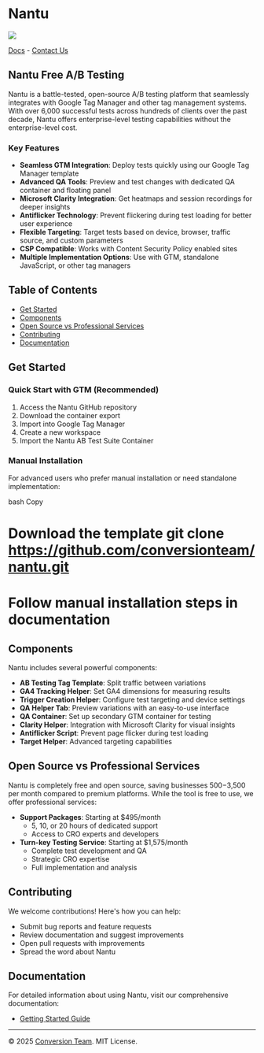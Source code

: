 **Nantu**
=========

![](https://t10561832.p.clickup-attachments.com/t10561832/e01d8002-88e5-49ee-924e-85ade5c90f01/image.png)

[Docs](https://www.conversionteam.com/nantu/docs/) - [Contact Us](https://www.conversionteam.com/contact-us/)

**Nantu Free A/B Testing**
--------------------------

Nantu is a battle-tested, open-source A/B testing platform that seamlessly integrates with Google Tag Manager and other tag management systems. With over 6,000 successful tests across hundreds of clients over the past decade, Nantu offers enterprise-level testing capabilities without the enterprise-level cost.

### **Key Features**

-   **Seamless GTM Integration**: Deploy tests quickly using our Google Tag Manager template
-   **Advanced QA Tools**: Preview and test changes with dedicated QA container and floating panel
-   **Microsoft Clarity Integration**: Get heatmaps and session recordings for deeper insights
-   **Antiflicker Technology**: Prevent flickering during test loading for better user experience
-   **Flexible Targeting**: Target tests based on device, browser, traffic source, and custom parameters
-   **CSP Compatible**: Works with Content Security Policy enabled sites
-   **Multiple Implementation Options**: Use with GTM, standalone JavaScript, or other tag managers

**Table of Contents**
---------------------

-   [Get Started](https://github.com/nantuapp/nantu-gtm-template#get-started)
-   [Components](https://github.com/nantuapp/nantu-gtm-template#components)
-   [Open Source vs Professional Services](https://github.com/nantuapp/nantu-gtm-template#open-source-vs-professional-services)
-   [Contributing](https://github.com/nantuapp/nantu-gtm-template#contributing)
-   [Documentation](https://github.com/nantuapp/nantu-gtm-template#documentation)

**Get Started**
---------------

### **Quick Start with GTM (Recommended)**

1.  Access the Nantu GitHub repository
2.  Download the container export
3.  Import into Google Tag Manager
4.  Create a new workspace
5.  Import the Nantu AB Test Suite Container

### **Manual Installation**

For advanced users who prefer manual installation or need standalone implementation:

bash
Copy
# Download the template git clone https://github.com/conversionteam/nantu.git
# Follow manual installation steps in documentation

**Components**
--------------

Nantu includes several powerful components:

-   **AB Testing Tag Template**: Split traffic between variations
-   **GA4 Tracking Helper**: Set GA4 dimensions for measuring results
-   **Trigger Creation Helper**: Configure test targeting and device settings
-   **QA Helper Tab**: Preview variations with an easy-to-use interface
-   **QA Container**: Set up secondary GTM container for testing
-   **Clarity Helper**: Integration with Microsoft Clarity for visual insights
-   **Antiflicker Script**: Prevent page flicker during test loading
-   **Target Helper**: Advanced targeting capabilities

**Open Source vs Professional Services**
----------------------------------------

Nantu is completely free and open source, saving businesses $500-$3,500 per month compared to premium platforms. While the tool is free to use, we offer professional services:

-   **Support Packages**: Starting at $495/month
    -   5, 10, or 20 hours of dedicated support
    -   Access to CRO experts and developers
-   **Turn-key Testing Service**: Starting at $1,575/month
    -   Complete test development and QA
    -   Strategic CRO expertise
    -   Full implementation and analysis

**Contributing**
----------------

We welcome contributions! Here's how you can help:

-   Submit bug reports and feature requests
-   Review documentation and suggest improvements
-   Open pull requests with improvements
-   Spread the word about Nantu

**Documentation**
-----------------

For detailed information about using Nantu, visit our comprehensive documentation:

-   [Getting Started Guide](https://www.conversionteam.com/nantu/docs/)


* * * * *

© 2025 [Conversion Team](https://www.conversionteam.com). MIT License.
